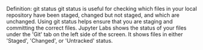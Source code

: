Definition: git status
git status is useful for checking which files in your local repository have been staged, changed but not staged, and which are unchanged. Using git status helps ensure that you are staging and committing the correct files.
Jupyter Labs shows the status of your files under the 'Git' tab on the left side of the screen. It shows files in either 'Staged', 'Changed', or 'Untracked' status.